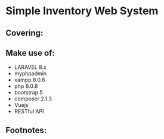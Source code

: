 # Simple Inventory Web System

## Covering:

## Make use of:
- LARAVEL 8.x 
- myphpadmin
- xampp 8.0.8
- php 8.0.8
- bootstrap 5
- composer 2.1.3
- Vuejs
- RESTful API

## Footnotes:
